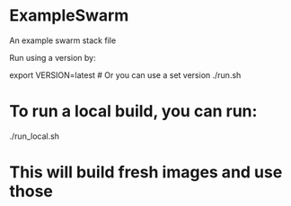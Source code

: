 # ExampleSwarm
An example swarm stack file

Run using a version by:

export VERSION=latest # Or you can use a set version
./run.sh


# To run a local build, you can run:
./run_local.sh
# This will build fresh images and use those
